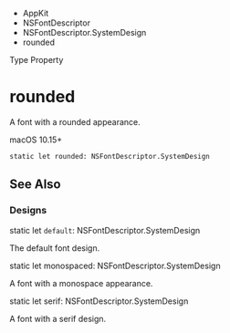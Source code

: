 

- AppKit
- NSFontDescriptor
- NSFontDescriptor.SystemDesign
-  rounded 

Type Property

# rounded

A font with a rounded appearance.

macOS 10.15+

``` source
static let rounded: NSFontDescriptor.SystemDesign
```

## See Also

### Designs

static let `default`: NSFontDescriptor.SystemDesign

The default font design.

static let monospaced: NSFontDescriptor.SystemDesign

A font with a monospace appearance.

static let serif: NSFontDescriptor.SystemDesign

A font with a serif design.

